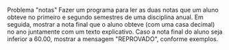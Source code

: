 Problema "notas" 
Fazer um programa para ler as duas notas que um aluno obteve no primeiro e segundo semestres de 
uma disciplina anual. Em seguida, mostrar a nota final que o aluno obteve (com uma casa decimal) no 
ano juntamente com um texto explicativo. Caso a nota final do aluno seja inferior a 60.00, mostrar a 
mensagem "REPROVADO", conforme exemplos. 